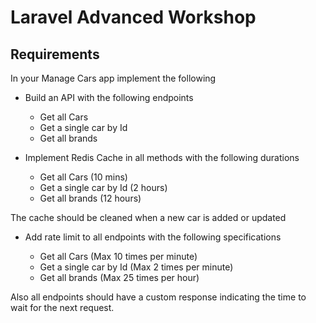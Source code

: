 # Laravel Advanced Workshop 

## Requirements

In your Manage Cars app implement the following

- Build an API with the following endpoints

  - Get all Cars
  - Get a single car by Id
  - Get all brands


- Implement Redis Cache in all methods with the following durations

  - Get all Cars (10 mins)
  - Get a single car by Id (2 hours)
  - Get all brands (12 hours)

The cache should be cleaned when a new car is added or updated


- Add rate limit to all endpoints with the following specifications

    - Get all Cars (Max 10 times per minute)
    - Get a single car by Id (Max 2 times per minute)
    - Get all brands (Max 25 times per hour)

Also all endpoints should have a custom response indicating the time to wait for the next request.


